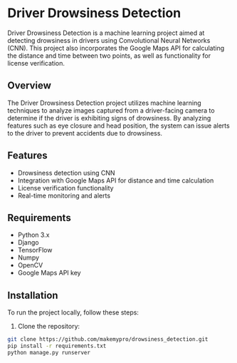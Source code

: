 # Driver Drowsiness Detection

Driver Drowsiness Detection is a machine learning project aimed at detecting drowsiness in drivers using Convolutional Neural Networks (CNN). This project also incorporates the Google Maps API for calculating the distance and time between two points, as well as functionality for license verification.

## Overview

The Driver Drowsiness Detection project utilizes machine learning techniques to analyze images captured from a driver-facing camera to determine if the driver is exhibiting signs of drowsiness. By analyzing features such as eye closure and head position, the system can issue alerts to the driver to prevent accidents due to drowsiness.

## Features

- Drowsiness detection using CNN
- Integration with Google Maps API for distance and time calculation
- License verification functionality
- Real-time monitoring and alerts

## Requirements

- Python 3.x
- Django
- TensorFlow
- Numpy
- OpenCV
- Google Maps API key

## Installation

To run the project locally, follow these steps:

1. Clone the repository:

```bash
git clone https://github.com/makemypro/drowsiness_detection.git
pip install -r requirements.txt
python manage.py runserver
